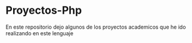 # Proyectos-Php
En este repositorio dejo algunos de los proyectos academicos que he ido realizando en este lenguaje
